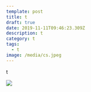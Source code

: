 ```yaml
---
template: post
title: t
draft: true
date: 2019-11-11T09:46:23.309Z
description: t
category: t
tags:
  - t
image: /media/cs.jpeg
---
```

t

![](/media/screen-shot-2019-11-05-at-18.03.10.png)
